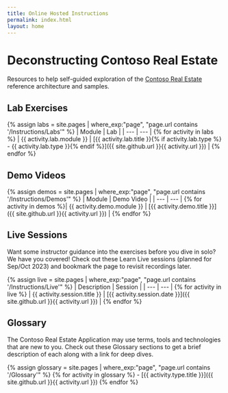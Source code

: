 ```yaml
---
title: Online Hosted Instructions
permalink: index.html
layout: home
---
```


# Deconstructing Contoso Real Estate

Resources to help self-guided exploration of the [Contoso Real Estate](https://aka.ms/contoso-real-estate/github) reference architecture and samples.


## Lab Exercises

{% assign labs = site.pages | where_exp:"page", "page.url contains '/Instructions/Labs'" %}
| Module | Lab |
| --- | --- | 
{% for activity in labs  %} | {{ activity.lab.module }} | [{{ activity.lab.title }}{% if activity.lab.type %} - {{ activity.lab.type }}{% endif %}]({{ site.github.url }}{{ activity.url }}) |
{% endfor %}

## Demo Videos

{% assign demos = site.pages | where_exp:"page", "page.url contains '/Instructions/Demos'" %}
| Module | Demo Video |
| --- | --- | 
{% for activity in demos  %}| {{ activity.demo.module }} | [{{ activity.demo.title }}]({{ site.github.url }}{{ activity.url }}) |
{% endfor %}

## Live Sessions

Want some instructor guidance into the exercises before you dive in solo? We have you covered! Check out these Learn Live sessions (planned for Sep/Oct 2023) and bookmark the page to revisit recordings later.

{% assign live = site.pages | where_exp:"page", "page.url contains '/Instructions/Live'" %}
| Description | Session |
| --- | --- | 
{% for activity in live  %} | {{ activity.session.title }} | [{{ activity.session.date }}]({{ site.github.url }}{{ activity.url }}) |
{% endfor %}

## Glossary

The Contoso Real Estate Application may use terms, tools and technologies that are new to you. Check out these Glossary sections to get a brief description of each along with a link for deep dives.

{% assign glossary = site.pages | where_exp:"page", "page.url contains '/Glossary'" %}
{% for activity in glossary  %} - [{{ activity.type.title }}]({{ site.github.url }}{{ activity.url }}) 
{% endfor %}

